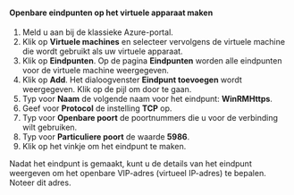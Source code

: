 #### <a name="to-create-public-endpoints-on-the-virtual-device"></a>Openbare eindpunten op het virtuele apparaat maken

1. Meld u aan bij de klassieke Azure-portal.
2. Klik op **Virtuele machines** en selecteer vervolgens de virtuele machine die wordt gebruikt als uw virtuele apparaat.
3. Klik op **Eindpunten**. Op de pagina **Eindpunten** worden alle eindpunten voor de virtuele machine weergegeven.
4. Klik op **Add**. Het dialoogvenster **Eindpunt toevoegen** wordt weergegeven. Klik op de pijl om door te gaan.
5. Typ voor **Naam** de volgende naam voor het eindpunt: **WinRMHttps**.
6. Geef voor **Protocol** de instelling **TCP** op.
7. Typ voor **Openbare poort** de poortnummers die u voor de verbinding wilt gebruiken.
8. Typ voor **Particuliere poort** de waarde **5986**.
9. Klik op het vinkje om het eindpunt te maken.

Nadat het eindpunt is gemaakt, kunt u de details van het eindpunt weergeven om het openbare VIP-adres (virtueel IP-adres) te bepalen. Noteer dit adres.

